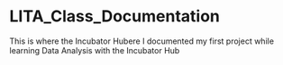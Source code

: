 # LITA_Class_Documentation
This is where the Incubator Hubere I documented my first project while learning Data Analysis with the Incubator Hub
